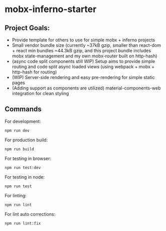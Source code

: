 # mobx-inferno-starter

## Project Goals:
* Provide template for others to use for simple mobx + inferno projects
* Small vendor bundle size (currently ~37kB gzip, smaller than react-dom + react min bundles ~44.3kB gzip, and this project bundle includes mobx state-management and my own mobx-router built on http-hash)
* (async code split components still WIP) Setup aims to provide simple routing and code split async loaded views (using webpack + mobx + http-hash for routing)
* (WIP) Server-side rendering and easy pre-rendering for simple static pages
* (Adding support as components are utilized) material-components-web integration for clean styling

## Commands
For development:

    npm run dev

For production build:

    npm run build

For testing in browser:

    npm run test:dev

For testing in node:

    npm run test

For linting:

    npm run lint

For lint auto corrections:

    npm run lint:fix
